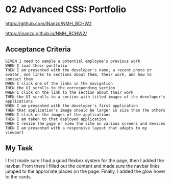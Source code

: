 # 02 Advanced CSS: Portfolio

https://github.com/iNanzo/NMH_BCHW2

https://inanzo.github.io/NMH_BCHW2/

## Acceptance Criteria

```
GIVEN I need to sample a potential employee's previous work
WHEN I load their portfolio
THEN I am presented with the developer's name, a recent photo or avatar, and links to sections about them, their work, and how to contact them
WHEN I click one of the links in the navigation
THEN the UI scrolls to the corresponding section
WHEN I click on the link to the section about their work
THEN the UI scrolls to a section with titled images of the developer's applications
WHEN I am presented with the developer's first application
THEN that application's image should be larger in size than the others
WHEN I click on the images of the applications
THEN I am taken to that deployed application
WHEN I resize the page or view the site on various screens and devices
THEN I am presented with a responsive layout that adapts to my viewport
```

## My Task

I first made sure I had a good flexbox system for the page, then I added the navbar. From there I filled out the content and made sure the navbar links jumped to the approriate places on the page. Finally, I added the glow hover to the cards.
